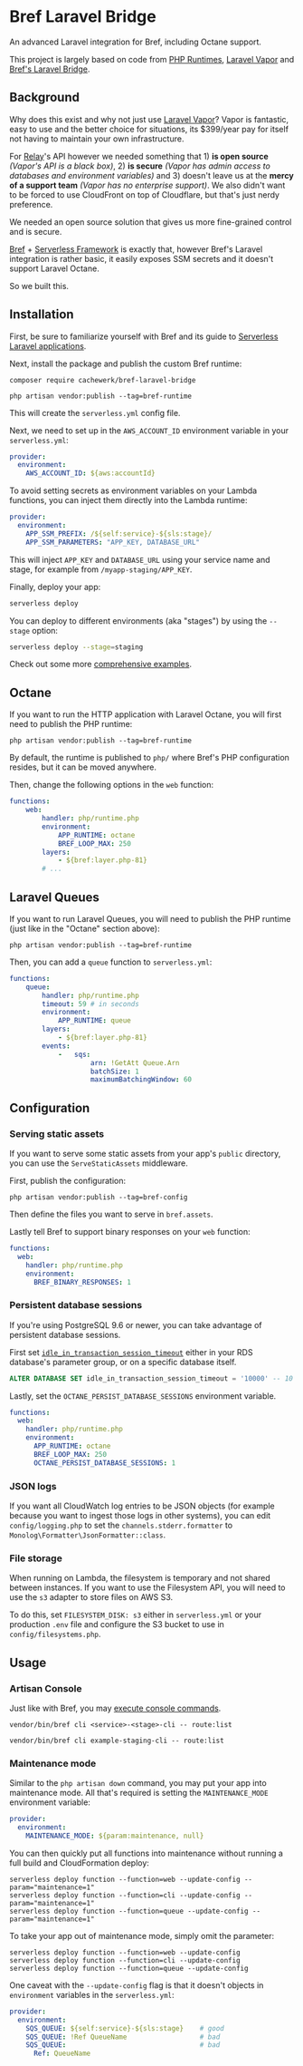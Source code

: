 # Bref Laravel Bridge

An advanced Laravel integration for Bref, including Octane support.

This project is largely based on code from [PHP Runtimes](https://github.com/php-runtime/runtime), [Laravel Vapor](https://github.com/laravel/vapor-core) and [Bref's Laravel Bridge](https://github.com/brefphp/laravel-bridge).

## Background

Why does this exist and why not just use [Laravel Vapor](https://vapor.laravel.com)? Vapor is fantastic, easy to use and the better choice for situations, its $399/year pay for itself not having to maintain your own infrastructure.

For [Relay](https://relay.so)'s API however we needed something that 1) **is open source** _(Vapor's API is a black box)_, 2) **is secure** _(Vapor has admin access to databases and environment variables)_ and 3) doesn't leave us at the **mercy of a support team** _(Vapor has no enterprise support)_. We also didn't want to be forced to use CloudFront on top of Cloudflare, but that's just nerdy preference.

We needed an open source solution that gives us more fine-grained control and is secure.

[Bref](https://bref.sh) + [Serverless Framework](https://www.serverless.com/) is exactly that, however Bref's Laravel integration is rather basic, it easily exposes SSM secrets and it doesn't support Laravel Octane.

So we built this.

## Installation

First, be sure to familiarize yourself with Bref and its guide to [Serverless Laravel applications](https://bref.sh/docs/frameworks/laravel.html).

Next, install the package and publish the custom Bref runtime:

```
composer require cachewerk/bref-laravel-bridge

php artisan vendor:publish --tag=bref-runtime
```

This will create the `serverless.yml` config file.

Next, we need to set up in the `AWS_ACCOUNT_ID` environment variable in your `serverless.yml`:

```yml
provider:
  environment:
    AWS_ACCOUNT_ID: ${aws:accountId}
```

To avoid setting secrets as environment variables on your Lambda functions, you can inject them directly into the Lambda runtime:

```yml
provider:
  environment:
    APP_SSM_PREFIX: /${self:service}-${sls:stage}/
    APP_SSM_PARAMETERS: "APP_KEY, DATABASE_URL"
```

This will inject `APP_KEY` and `DATABASE_URL` using your service name and stage, for example from `/myapp-staging/APP_KEY`.

Finally, deploy your app:

```bash
serverless deploy
```

You can deploy to different environments (aka "stages") by using the `--stage` option:

```bash
serverless deploy --stage=staging
```

Check out some more [comprehensive examples](examples/).

## Octane

If you want to run the HTTP application with Laravel Octane, you will first need to publish the PHP runtime:

```
php artisan vendor:publish --tag=bref-runtime
```

By default, the runtime is published to `php/` where Bref's PHP configuration resides, but it can be moved anywhere.

Then, change the following options in the `web` function:

```yml
functions:
    web:
        handler: php/runtime.php
        environment:
            APP_RUNTIME: octane
            BREF_LOOP_MAX: 250
        layers:
            - ${bref:layer.php-81}
        # ...
```

## Laravel Queues

If you want to run Laravel Queues, you will need to publish the PHP runtime (just like in the "Octane" section above):

```
php artisan vendor:publish --tag=bref-runtime
```

Then, you can add a `queue` function to `serverless.yml`:

```yml
functions:
    queue:
        handler: php/runtime.php
        timeout: 59 # in seconds
        environment:
            APP_RUNTIME: queue
        layers:
            - ${bref:layer.php-81}
        events:
            -   sqs:
                    arn: !GetAtt Queue.Arn
                    batchSize: 1
                    maximumBatchingWindow: 60
```

## Configuration

### Serving static assets

If you want to serve some static assets from your app's `public` directory, you can use the `ServeStaticAssets` middleware.

First, publish the configuration:

```
php artisan vendor:publish --tag=bref-config
```

Then define the files you want to serve in `bref.assets`.

Lastly tell Bref to support binary responses on your `web` function:

```yml
functions:
  web:
    handler: php/runtime.php
    environment:
      BREF_BINARY_RESPONSES: 1
```

### Persistent database sessions

If you're using PostgreSQL 9.6 or newer, you can take advantage of persistent database sessions.

First set [`idle_in_transaction_session_timeout`](https://www.postgresql.org/docs/current/runtime-config-client.html#GUC-IDLE-IN-TRANSACTION-SESSION-TIMEOUT) either in your RDS database's parameter group, or on a specific database itself.

```sql
ALTER DATABASE SET idle_in_transaction_session_timeout = '10000' -- 10 seconds in ms
```

Lastly, set the `OCTANE_PERSIST_DATABASE_SESSIONS` environment variable.

```yml
functions:
  web:
    handler: php/runtime.php
    environment:
      APP_RUNTIME: octane
      BREF_LOOP_MAX: 250
      OCTANE_PERSIST_DATABASE_SESSIONS: 1
```

### JSON logs

If you want all CloudWatch log entries to be JSON objects (for example because you want to ingest those logs in other systems), you can edit `config/logging.php` to set the `channels.stderr.formatter` to `Monolog\Formatter\JsonFormatter::class`.

### File storage

When running on Lambda, the filesystem is temporary and not shared between instances. If you want to use the Filesystem API, you will need to use the `s3` adapter to store files on AWS S3.

To do this, set `FILESYSTEM_DISK: s3` either in `serverless.yml` or your production `.env` file and configure the S3 bucket to use in `config/filesystems.php`.

## Usage

### Artisan Console

Just like with Bref, you may [execute console commands](https://bref.sh/docs/runtimes/console.html).

```
vendor/bin/bref cli <service>-<stage>-cli -- route:list

vendor/bin/bref cli example-staging-cli -- route:list
```

### Maintenance mode

Similar to the `php artisan down` command, you may put your app into maintenance mode. All that's required is setting the `MAINTENANCE_MODE` environment variable:

```yml
provider:
  environment:
    MAINTENANCE_MODE: ${param:maintenance, null}
```

You can then quickly put all functions into maintenance without running a full build and CloudFormation deploy:

```
serverless deploy function --function=web --update-config --param="maintenance=1"
serverless deploy function --function=cli --update-config --param="maintenance=1"
serverless deploy function --function=queue --update-config --param="maintenance=1"
```

To take your app out of maintenance mode, simply omit the parameter: 

```
serverless deploy function --function=web --update-config
serverless deploy function --function=cli --update-config
serverless deploy function --function=queue --update-config
```

One caveat with the `--update-config` flag is that it doesn't objects in `environment` variables in the `serverless.yml`:

```yml
provider:
  environment:
    SQS_QUEUE: ${self:service}-${sls:stage}    # good
    SQS_QUEUE: !Ref QueueName                  # bad
    SQS_QUEUE:                                 # bad
      Ref: QueueName
```
